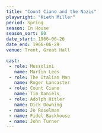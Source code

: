```yaml
---
title: "Count Ciano and the Nazis"
playwright: "Kieth Miller"
period: Spring
season: In House
season_sort: 60
date_start: 1966-06-26
date_end: 1966-06-29
venue: Trent, Great Hall

cast:
 - role: Mussolini
   name: Martin Lees
 - role: The Italian Man
   name: Roger Lancaster
 - role: Count Ciano
   name: Tim Daniels
 - role: Adolph Hitler
   name: Dick Downing
 - name: Jo Roselman
 - name: Fidel Backhouse
 - name: John Turner
---
```

